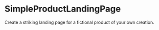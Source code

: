 # SimpleProductLandingPage
Create a striking landing page for a fictional product of your own creation.
